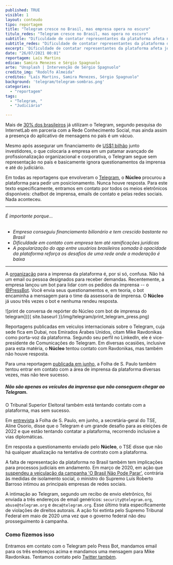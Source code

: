 ```yaml
---
published: TRUE
visible: 1
layout: conteudo
tipo: reportagem
title: "Telegram cresce no Brasil, mas empresa opera no escuro"
titulo_redes: "Telegram cresce no Brasil, mas opera no escuro"
subtitle: "Dificuldade de contatar representantes da plataforma afeta não só jornalistas e usuários, como também o judiciário"
subtitle_redes: "Dificuldade de contatar representantes da plataforma de jornalistas ao judiciário"
excerpt: 'Dificuldade de contatar representantes da plataforma afeta jornalistas e até o judiciário.'
date: "26/07/2021 00:01"
reportagem: Laís Martins
edicao: Samira Menezes e Sérgio Spagnuolo
arte: "Unsplash | Intervenção de Sérgio Spagnuolo"
credito_img: "Rodolfo Almeida"
creditos: "Laís Martins, Samira Menezes, Sérgio Spagnuolo"
background: 'telegram/telegram-sombras.png'
categories:
  - "reportagem"
tags:
  - "Telegram, "
  - "Judiciário"

---
```


Mais de [30% dos brasileiros](https://nucleo.jor.br/especiais/2021-07-08-whatsapp-politica-mudanca) já utilizam o Telegram, segundo pesquisa do InternetLab em parceria com a Rede Conhecimento Social, mas ainda assim a presença do aplicativo de mensagens no país é um vácuo.

Mesmo após assegurar um financiamento de [US$1 bilhão](https://www.reuters.com/article/mubadala-inv-telegram-int-idUSKBN2BF0UP) junto investidores, o que colocaria a empresa em um patamar avançado de profissionalização organizacional e corporativa, o Telegram segue sem representação no país e basicamente ignora questionamentos da imprensa e até do judiciário.

Em todas as reportagens que envolveram o [Telegram](https://nucleo.jor.br/busca.html?query=telegram), o **Núcleo** procurou a plataforma para pedir um posicionamento. Nunca houve resposta. Para este texto especificamente, entramos em contato por todos os meios eletrônicos disponíveis: chatbot de imprensa, emails de contato e pelas redes sociais. Nada aconteceu.

---

###### É importante porque...

- *Empresa conseguiu financiamento bilionário e tem crescido bastante no Brasil*
- *Dificuldade em contato com empresa tem até ramificações jurídicas*
- *A popularização do app entre usuários brasileiros somada à opacidade da plataforma reforça os desafios de uma rede onde a moderação é baixa*

---

A [organização](https://telegram.org/press) para a imprensa da plataforma é, por si só, confusa. Não há um email ou pessoa designados para receber demandas. Recentemente, a empresa lançou um bot para lidar com os pedidos da imprensa -- o [@PressBot](https://t.me/PressBot). Você envia seus questionamentos e, em teoria, o bot encaminha a mensagem para o time da assessoria de imprensa. O **Núcleo** já usou três vezes o bot e nenhuma rendeu resposta.

![print de conversa de repórter do Núcleo com bot de imprensa do telegram]({{ site.baseurl }}/img/telegram/print_telegram_press.png)

Reportagens publicadas em veículos internacionais sobre o Telegram, cuja sede fica em Dubai, nos Emirados Árabes Unidos, citam Mike Ravdonikas como porta-voz da plataforma. Segundo seu perfil no LinkedIn, ele é vice-presidente de Comunicações do Telegram. Em diversas ocasiões, inclusive para esta matéria, o **Núcleo** tentou contato com Ravdonikas, mas também não houve resposta.

Para uma reportagem [publicada em junho](https://www1.folha.uol.com.br/poder/2021/06/telegram-tem-dominio-de-canais-bolsonaristas-e-risco-de-enxurrada-de-fake-news-em-2022.shtml), a Folha de S. Paulo também tentou entrar em contato com a área de imprensa da plataforma diversas vezes, mas não teve sucesso.

##### Não são apenas os veículos da imprensa que não conseguem chegar ao Telegram.

O Tribunal Superior Eleitoral também está tentando contato com a plataforma, mas sem sucesso.

Em [entrevista](https://www1.folha.uol.com.br/poder/2021/06/telegram-e-um-grande-desafio-para-2022-e-estamos-buscando-contato-diz-secretaria-geral-do-tse.shtml) à Folha de S. Paulo, em junho, a secretária-geral do TSE, Aline Osorio, disse que o Telegram é um grande desafio para as eleições de 2022 e que estão tentando contatar a plataforma, recorrendo inclusive a vias diplomáticas.

Em resposta a questionamento enviado pelo **Núcleo**, o TSE disse que não há qualquer atualização na tentativa de contrato com a plataforma.

A falta de representação da plataforma no Brasil também tem implicações para processos judiciais em andamento. Em março de 2020, em ação que [suspendeu a veiculação da campanha 'O Brasil Não Pode Parar'](http://portal.stf.jus.br/noticias/verNoticiaDetalhe.asp?idConteudo=440567&tip=UN), contrária às medidas de isolamento social, o ministro do Supremo Luís Roberto Barroso intimou as principais empresas de redes sociais.

A intimação ao Telegram, segundo um recibo de envio eletrônico, foi enviada a três endereços de email genéricos: `security@telegram.org`, `abuse@telegram.org`  e `dmca@telegram.org`. Esse último trata especificamente de violações de direitos autorais. A ação foi extinta pelo Supremo Tribunal Federal em maio de 2020 uma vez que o governo federal não deu prosseguimento à campanha.


### Como fizemos isso

Entramos em contato com o Telegram pelo Press Bot, mandamos email para os três endereços acima e mandamos uma mensagem para Mike Ravdonikas. Tentamos contato pelo [Twitter também](https://twitter.com/nucleojor/status/1414557027301527553).
